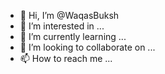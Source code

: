 - 👋 Hi, I’m @WaqasBuksh
- 👀 I’m interested in ...
- 🌱 I’m currently learning ...
- 💞️ I’m looking to collaborate on ...
- 📫 How to reach me ...

<!---
WaqasBuksh/WaqasBuksh is a ✨ special ✨ repository because its `README.md` (this file) appears on your GitHub profile.
You can click the Preview link to take a look at your changes.
--->
